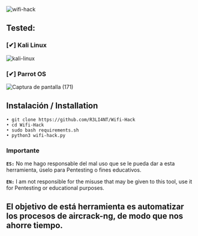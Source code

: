 ![wifi-hack](https://user-images.githubusercontent.com/75953873/115979290-66309900-a55b-11eb-8259-4b125efc42bb.png)


## Tested:

### [✔] Kali Linux

![kali-linux](https://user-images.githubusercontent.com/75953873/139563454-4a210fd6-96a7-4ee1-b7a2-0e6c4174e24f.png)


### [✔] Parrot OS

![Captura de pantalla (171)](https://user-images.githubusercontent.com/75953873/128929596-f1f58a5d-f7bd-4571-9fde-de03a225ba48.png)


## Instalación / Installation

```
• git clone https://github.com/R3LI4NT/Wifi-Hack
• cd Wifi-Hack
• sudo bash requirements.sh
• python3 wifi-hack.py
```

### Importante

**`ES:`** No me hago responsable del mal uso que se le pueda dar a esta herramienta, úselo para Pentesting o fines educativos.

**`EN:`**  I am not responsible for the misuse that may be given to this tool, use it for Pentesting or educational purposes.


## El objetivo de está herramienta es automatizar los procesos de aircrack-ng, de modo que nos ahorre tiempo.
